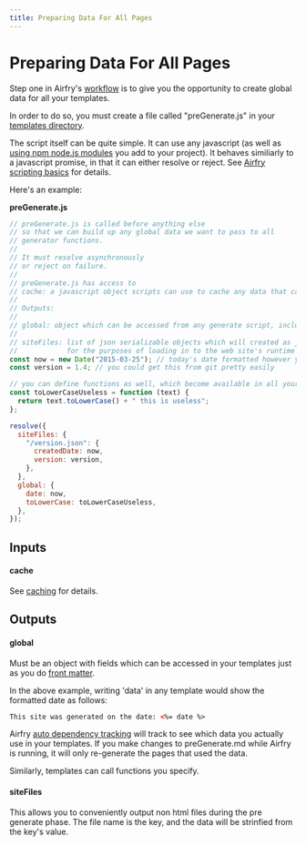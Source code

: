 ```yaml
---
title: Preparing Data For All Pages
---
```


# Preparing Data For All Pages

Step one in Airfry's [workflow](/docs/workflow/) is to give you the opportunity to create global data for all your templates.

In order to do so, you must create a file called "preGenerate.js" in your [templates directory](/docs/setup/#directories).

The script itself can be quite simple. It can use any javascript (as well as [using npm node.js modules](/docs/underTheHood/#npm) you add to your project). It behaves similiarly to a javascript promise, in that it can either resolve or reject. See [Airfry scripting basics](/docs/scripts/) for details.

Here's an example:

**preGenerate.js**

```javascript
// preGenerate.js is called before anything else
// so that we can build up any global data we want to pass to all
// generator functions.
//
// It must resolve asynchronously
// or reject on failure.
//
// preGenerate.js has access to
// cache: a javascript object scripts can use to cache any data that can be json.stringified
//
// Outputs:
//
// global: object which can be accessed from any generate script, including "filter" funtions.
//
// siteFiles: list of json serializable objects which will created as json files
//            for the purposes of loading in to the web site's runtime javascript code
const now = new Date("2015-03-25"); // today's date formatted however you want
const version = 1.4; // you could get this from git pretty easily

// you can define functions as well, which become available in all your templates
const toLowerCaseUseless = function (text) {
  return text.toLowerCase() + " this is useless";
};

resolve({
  siteFiles: {
    "/version.json": {
      createdDate: now,
      version: version,
    },
  },
  global: {
    date: now,
    toLowerCase: toLowerCaseUseless,
  },
});
```

## Inputs

#### cache

See [caching](/docs/performance/cache/) for details.

## Outputs

#### global

Must be an object with fields which can be accessed in your templates just as you do [front matter](/docs/templates/frontmatter/).

In the above example, writing 'data' in any template would show the formatted date as follows:

```html
This site was generated on the date: <%= date %>
```

Airfry [auto dependency tracking](/docs/performance/dependencyTracking/) will track to see which data you actually
use in your templates. If you make changes to preGenerate.md while Airfry is running, it will only re-generate
the pages that used the data.

Similarly, templates can call functions you specify.

#### siteFiles

This allows you to conveniently output non html files during the pre generate phase. The file name is the key, and the data will be strinfied from the key's value.

